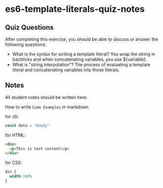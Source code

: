 # es6-template-literals-quiz-notes

## Quiz Questions

After completing this exercise, you should be able to discuss or answer the following questions:

- What is the syntax for writing a template literal?
You wrap the string in backticks and when concatenating variables, you use ${variable}.
- What is "string interpolation"?
The process of evaluating a template literal and concatenating variables into those literals.

## Notes

All student notes should be written here.


How to write `Code Examples` in markdown

for JS:
```javascript
const data = "Howdy"
```

for HTML:
```html
<div>
  <p>This is text content</p>
</div>
```

for CSS:
```css
div {
  width:100%
}
```
